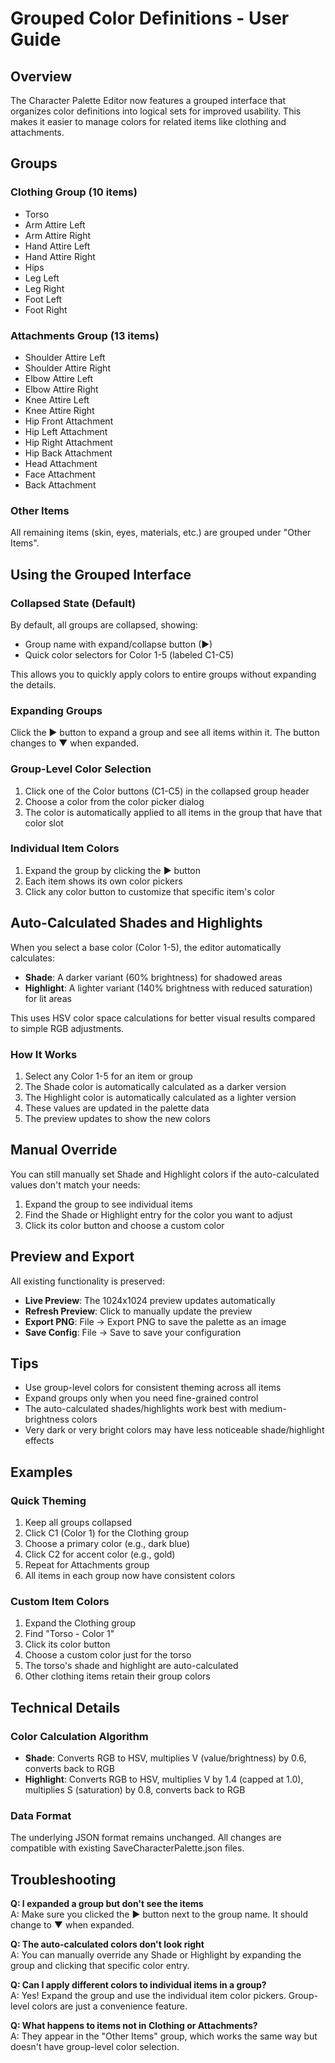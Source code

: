 # Grouped Color Definitions - User Guide

## Overview

The Character Palette Editor now features a grouped interface that organizes color definitions into logical sets for improved usability. This makes it easier to manage colors for related items like clothing and attachments.

## Groups

### Clothing Group (10 items)
- Torso
- Arm Attire Left
- Arm Attire Right
- Hand Attire Left
- Hand Attire Right
- Hips
- Leg Left
- Leg Right
- Foot Left
- Foot Right

### Attachments Group (13 items)
- Shoulder Attire Left
- Shoulder Attire Right
- Elbow Attire Left
- Elbow Attire Right
- Knee Attire Left
- Knee Attire Right
- Hip Front Attachment
- Hip Left Attachment
- Hip Right Attachment
- Hip Back Attachment
- Head Attachment
- Face Attachment
- Back Attachment

### Other Items
All remaining items (skin, eyes, materials, etc.) are grouped under "Other Items".

## Using the Grouped Interface

### Collapsed State (Default)
By default, all groups are collapsed, showing:
- Group name with expand/collapse button (▶)
- Quick color selectors for Color 1-5 (labeled C1-C5)

This allows you to quickly apply colors to entire groups without expanding the details.

### Expanding Groups
Click the ▶ button to expand a group and see all items within it. The button changes to ▼ when expanded.

### Group-Level Color Selection
1. Click one of the Color buttons (C1-C5) in the collapsed group header
2. Choose a color from the color picker dialog
3. The color is automatically applied to all items in the group that have that color slot

### Individual Item Colors
1. Expand the group by clicking the ▶ button
2. Each item shows its own color pickers
3. Click any color button to customize that specific item's color

## Auto-Calculated Shades and Highlights

When you select a base color (Color 1-5), the editor automatically calculates:

- **Shade**: A darker variant (60% brightness) for shadowed areas
- **Highlight**: A lighter variant (140% brightness with reduced saturation) for lit areas

This uses HSV color space calculations for better visual results compared to simple RGB adjustments.

### How It Works
1. Select any Color 1-5 for an item or group
2. The Shade color is automatically calculated as a darker version
3. The Highlight color is automatically calculated as a lighter version
4. These values are updated in the palette data
5. The preview updates to show the new colors

## Manual Override
You can still manually set Shade and Highlight colors if the auto-calculated values don't match your needs:
1. Expand the group to see individual items
2. Find the Shade or Highlight entry for the color you want to adjust
3. Click its color button and choose a custom color

## Preview and Export
All existing functionality is preserved:
- **Live Preview**: The 1024x1024 preview updates automatically
- **Refresh Preview**: Click to manually update the preview
- **Export PNG**: File → Export PNG to save the palette as an image
- **Save Config**: File → Save to save your configuration

## Tips
- Use group-level colors for consistent theming across all items
- Expand groups only when you need fine-grained control
- The auto-calculated shades/highlights work best with medium-brightness colors
- Very dark or very bright colors may have less noticeable shade/highlight effects

## Examples

### Quick Theming
1. Keep all groups collapsed
2. Click C1 (Color 1) for the Clothing group
3. Choose a primary color (e.g., dark blue)
4. Click C2 for accent color (e.g., gold)
5. Repeat for Attachments group
6. All items in each group now have consistent colors

### Custom Item Colors
1. Expand the Clothing group
2. Find "Torso - Color 1"
3. Click its color button
4. Choose a custom color just for the torso
5. The torso's shade and highlight are auto-calculated
6. Other clothing items retain their group colors

## Technical Details

### Color Calculation Algorithm
- **Shade**: Converts RGB to HSV, multiplies V (value/brightness) by 0.6, converts back to RGB
- **Highlight**: Converts RGB to HSV, multiplies V by 1.4 (capped at 1.0), multiplies S (saturation) by 0.8, converts back to RGB

### Data Format
The underlying JSON format remains unchanged. All changes are compatible with existing SaveCharacterPalette.json files.

## Troubleshooting

**Q: I expanded a group but don't see the items**  
A: Make sure you clicked the ▶ button next to the group name. It should change to ▼ when expanded.

**Q: The auto-calculated colors don't look right**  
A: You can manually override any Shade or Highlight by expanding the group and clicking that specific color entry.

**Q: Can I apply different colors to individual items in a group?**  
A: Yes! Expand the group and use the individual item color pickers. Group-level colors are just a convenience feature.

**Q: What happens to items not in Clothing or Attachments?**  
A: They appear in the "Other Items" group, which works the same way but doesn't have group-level color selection.
